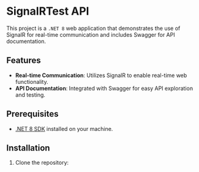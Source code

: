 # SignalRTest API

This project is a `.NET 8` web application that demonstrates the use of SignalR for real-time communication and includes Swagger for API documentation.

## Features

- **Real-time Communication**: Utilizes SignalR to enable real-time web functionality.
- **API Documentation**: Integrated with Swagger for easy API exploration and testing.

## Prerequisites

- [.NET 8 SDK](https://dotnet.microsoft.com/download/dotnet/8.0) installed on your machine.

## Installation

1. Clone the repository:
   
